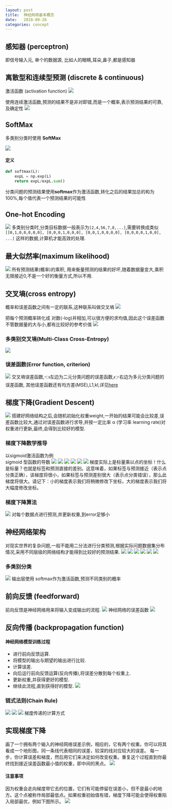 ```yaml
---
layout: post
title:  神经网络基本概念
date:   2018-09-26
categories: concept
---
```


## 感知器 (perceptron)
即信号输入元, 单个的数据源, 比如人的眼睛,耳朵,鼻子,都是感知器<br>

## 离散型和连续型预测 (discrete & continuous)
激活函数 (activation function)
![](/resource/basic_concept/activate_function.png)


使用连续激活函数,预测的结果不是非对即错,而是一个概率,表示预测结果的可靠,及确定性
![](/resource/basic_concept/activate_function2.png)

## SoftMax
多类别分类时使用 **SoftMax**

![](/resource/basic_concept/activate_function3.png)
#### 定义
``` python
def softmax(L):
    expL = np.exp(L)
    return expL/expL.sum()
```

分类问题的预测结果使用**softmax**作为激活函数,转化之后的结果加总的和为 100%,每个值代表一个预测结果的可能性

## One-hot Encoding
![](/resource/basic_concept/one-hot.png)
多类别分类时,分类目标数据一般表示为``[2,4,56,7,8,...]``,需要转换成类似
``[[0,1,0,0,0,0,0],
[0,0,0,1,0,0,0],
[0,0,1,0,0,0,0],
[0,0,0,0,1,0,0],
...]``
这样的数据,计算机才能高效的处理.

## 最大似然率(maximum likelihood)
![](/resource/basic_concept/maximum_likelihood.png)
所有预测结果(概率)的乘积, 用来衡量预测的结果的好坏,随着数据量变大,乘积无限接近0,不是一个好的衡量方式,所以不用.

## 交叉墒(cross entropy)
概率和误差函数之间有一定的联系,这种联系叫做交叉墒
![](/resource/basic_concept/cross_entropy.png)

把每个预测概率转化成 对数(-log)并相加,可以很方便的求均值,因此这个误差函数不管数据量的大与小,都有比较好的参考价值
![](/resource/basic_concept/cross_entropy2.png)

### 多类别交叉墒(Multi-Class Cross-Entropy)
![](/resource/basic_concept/cross_entropy3.png)

### 误差函数(Error function, criterion)
![](/resource/basic_concept/error_function.png)
交叉墒误差函数,👈左边为二元分类问题的误差函数,👉右边为多元分类问题的误差函数,
其他误差函数还有均方差(MSE),L1,kl,详见[here](https://pytorch.org/docs/stable/nn.html#id50)

## 梯度下降(Gradient Descent)
![](/resource/basic_concept/gradient_descent.png)
搭建好网络结构之后,会随机初始化权重weight,一开始的结果可能会比较差,误差函数比较大,通过对误差函数进行求导,并按一定比率 α (学习率 learning rate)对权重进行更新,最终,会得到比较好的模型.

### 梯度下降数学推导
以sigmoid激活函数为例<br>
sigmoid 型函数的导数
![](/resource/basic_concept/calculus_1.png)
![](/resource/basic_concept/calculus_2.png)
![](/resource/basic_concept/calculus_3.png)
![](/resource/basic_concept/calculus_4.png)
![](/resource/basic_concept/calculus_5.png)
![](/resource/basic_concept/calculus_6.png)
梯度实际上是标量乘以点的坐标！什么是标量？也就是标签和预测直接的差别。这意味着，如果标签与预测接近（表示点分类正确），该梯度将很小，如果标签与预测差别很大（表示点分类错误），那么此梯度将很大。请记下：小的梯度表示我们将稍微修改下坐标，大的梯度表示我们将大幅度修改坐标。

### 梯度下降算法
![](/resource/basic_concept/gradient_descent2.png)
对每个数据点进行预测,并更新权重,到error足够小

## 神经网络架构
对现实世界的复杂问题,一般不能用二分法进行分类预测,根据实际问题数据集分布情况,采用不同层级的网络结构才能得到比较好的预测结果.
![](/resource/basic_concept/neuro_network_architect.png)
![](/resource/basic_concept/neuro_network_architect2.png)
![](/resource/basic_concept/neuro_network_architect3.png)
![](/resource/basic_concept/neuro_network_architect4.png)
![](/resource/basic_concept/neuro_network_architect5.png)
![](/resource/basic_concept/neuro_network_architect6.png)

### 多类别分类
![](/resource/basic_concept/neuro_network_architect7.png)
输出层使用 softmax作为激活函数,预测不同类别的概率

## 前向反馈 (feedforward)
前向反馈是神经网络用来将输入变成输出的流程.
![](/resource/basic_concept/feed_forward.png)
神经网络的误差函数
![](/resource/basic_concept/nn_error_fuction.png)

## 反向传播 (backpropagation function)
#### 神经网络模型训练过程
* 进行前向反馈运算.
* 将模型的输出与期望的输出进行比较.
* 计算误差.
* 向后运行前向反馈运算(反向传播),将误差分散到每个权重上.
* 更新权重,并获得更好的模型.
* 继续此流程,直到获得好的模型.
![](/resource/basic_concept/back_propagation.png)

### 链式法则(Chain Rule)
![](/resource/basic_concept/chain_rule.png)
![](/resource/basic_concept/chain_rule2.png)
![](/resource/basic_concept/chain_rule3.png)
梯度传递的计算方式

## 实现梯度下降
画了一个拥有两个输入的神经网络误差示例，相应的，它有两个权重。你可以将其看成一个地形图，同一条线代表相同的误差，较深的线对应较大的误差。
每一步，你计算误差和梯度，然后用它们来决定如何改变权重。重复这个过程直到你最终找到接近误差函数最小值的权重，即中间的黑点。
![](/resource/basic_concept/gradient_descent3.png)
#### 注意事项
因为权重会走向梯度带它去的位置，它们有可能停留在误差小，但不是最小的地方。这个点被称作局部最低点。如果权重初始值有错，梯度下降可能会使得权重陷入局部最优，例如下图所示。
![](/resource/basic_concept/local_minimal.png)
